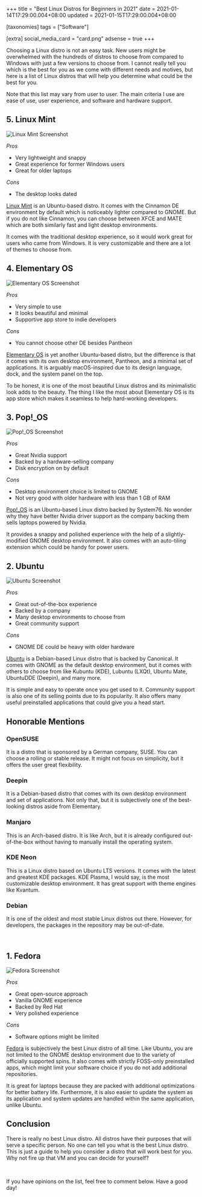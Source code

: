 +++
title = "Best Linux Distros for Beginners in 2021"
date = 2021-01-14T17:29:00.004+08:00
updated = 2021-01-15T17:29:00.004+08:00

[taxonomies]
tags = ["Software"]

[extra]
social_media_card = "card.png"
adsense = true
+++

Choosing a Linux distro is not an easy task. New users might be overwhelmed with the hundreds of distros to choose from compared to Windows with just a few versions to choose from. I cannot really tell you which is the best for you as we come with different needs and motives, but here is a list of Linux distros that will help you determine what could be the best for you.
<!-- more -->

Note that this list may vary from user to user. The main criteria I use are ease of use, user experience, and software and hardware support.

## 5. Linux Mint

![Linux Mint Screenshot](linux-mint.png)

*Pros*

* Very lightweight and snappy
* Great experience for former Windows users
* Great for older laptops

*Cons*

* The desktop looks dated

[Linux Mint](https://linuxmint.com/) is an Ubuntu-based distro. It comes with the Cinnamon DE environment by default which is noticeably lighter compared to GNOME. But if you do not like Cinnamon, you can choose between XFCE and MATE which are both similarly fast and light desktop environments.

It comes with the traditional desktop experience, so it would work great for users who came from Windows. It is very customizable and there are a lot of themes to choose from.

## 4. Elementary OS

![Elementary OS Screenshot](elementary-os.png)

*Pros*

* Very simple to use
* It looks beautiful and minimal
* Supportive app store to indie developers

*Cons*

* You cannot choose other DE besides Pantheon

[Elementary OS](https://elementary.io/) is yet another Ubuntu-based distro, but the difference is that it comes with its own desktop environment, Pantheon, and a minimal set of applications. It is arguably macOS-inspired due to its design language, dock, and the system panel on the top.

To be honest, it is one of the most beautiful Linux distros and its minimalistic look adds to the beauty. The thing I like the most about Elementary OS is its app store which makes it seamless to help hard-working developers.

## 3. Pop!_OS

![Pop!_OS Screenshot](pop-os.jpeg)

*Pros*

* Great Nvidia support
* Backed by a hardware-selling company
* Disk encryption on by default

*Cons*

* Desktop environment choice is limited to GNOME
* Not very good with older hardware with less than 1 GB of RAM

[Pop!_OS](https://pop.system76.com/) is an Ubuntu-based Linux distro backed by System76. No wonder why they have better Nvidia driver support as the company backing them sells laptops powered by Nvidia.

It provides a snappy and polished experience with the help of a slightly-modified GNOME desktop environment. It also comes with an auto-tiling extension which could be handy for power users.

## 2. Ubuntu

![Ubuntu Screenshot](ubuntu.png)

*Pros*

* Great out-of-the-box experience
* Backed by a company
* Many desktop environments to choose from
* Great community support

*Cons*

* GNOME DE could be heavy with older hardware

[Ubuntu](https://ubuntu.com/) is a Debian-based Linux distro that is backed by Canonical. It comes with GNOME as the default desktop environment, but it comes with others to choose from like Kubuntu (KDE), Lubuntu (LXQt), Ubuntu Mate, UbuntuDDE (Deepin), and many more.

It is simple and easy to operate once you get used to it. Community support is also one of its selling points due to its popularity. It also offers many useful preinstalled applications that could give you a head start.

## Honorable Mentions

### OpenSUSE

It is a distro that is sponsored by a German company, SUSE. You can choose a rolling or stable release. It might not focus on simplicity, but it offers the user great flexibility.

### Deepin

It is a Debian-based distro that comes with its own desktop environment and set of applications. Not only that, but it is subjectively one of the best-looking distros aside from Elementary.

### Manjaro

This is an Arch-based distro. It is like Arch, but it is already configured out-of-the-box without having to manually install the operating system.

### KDE Neon

This is a Linux distro based on Ubuntu LTS versions. It comes with the latest and greatest KDE packages. KDE Plasma, I would say, is the most customizable desktop environment. It has great support with theme engines like Kvantum.

### Debian

It is one of the oldest and most stable Linux distros out there. However, for developers, the packages in the repository may be out-of-date.

<br>

## 1. Fedora

![Fedora Screenshot](fedora.png)

*Pros*

* Great open-source approach
* Vanilla GNOME experience
* Backed by Red Hat
* Very polished experience

*Cons*

* Software options might be limited

[Fedora](https://fedoraproject.org/) is subjectively the best Linux distro of all time. Like Ubuntu, you are not limited to the GNOME desktop environment due to the variety of officially supported spins. It also comes with strictly FOSS-only preinstalled apps, which might limit your software choice if you do not add additional repositories.

It is great for laptops because they are packed with additional optimizations for better battery life. Furthermore, it is also easier to update the system as its application and system updates are handled within the same application, unlike Ubuntu.

## Conclusion

There is really no best Linux distro. All distros have their purposes that will serve a specific person. No one can tell you what is the best Linux distro. This is just a guide to help you consider a distro that will work best for you. Why not fire up that VM and you can decide for yourself?

<br>

If you have opinions on the list, feel free to comment below. Have a good day!

